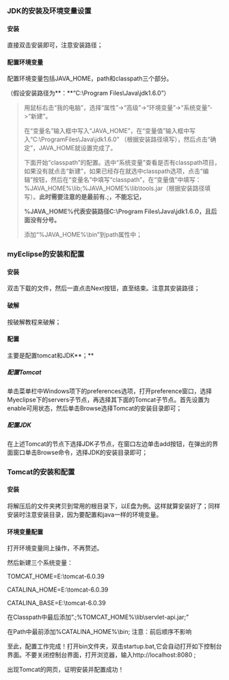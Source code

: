 ### JDK的安装及环境变量设置

#### 安装

直接双击安装即可，注意安装路径；

#### 配置环境变量

配置环境变量包括JAVA_HOME，path和classpath三个部分。

（假设安装路径为**：**“C:\Program Files\Java\jdk1.6.0”）

> 用鼠标右击“我的电脑”，选择“属性”->“高级”->“环境变量”->“系统变量”->“新建”。
>
> 在“变量名”输入框中写入“JAVA_HOME”，在“变量值”输入框中写入“C:\ProgramFiles\Java\jdk1.6.0” （根据安装路径填写），然后点击“确定”，JAVA_HOME就设置完成了。
>
> 下面开始“classpath”的配置。选中“系统变量”查看是否有classpath项目，如果没有就点击“新建”，如果已经存在就选中classpath选项，点击“编辑”按钮，然后在“变量名”中填写“classpath”，在“变量值”中填写：%JAVA_HOME%\lib;%JAVA_HOME%\lib\tools.jar（根据安装路径填写）。**此时需要注意的是最前有.;，不能忘记，**
>
> **%JAVA_HOME%代表安装路径C:\Program­­­­­ Files\Java\jdk1.6.0，且后面没有分号。**
>
> 添加“%JAVA_HOME%\bin”到path属性中；

### myEclipse的安装和配置

#### 安装

双击下载的文件，然后一直点击Next按钮，直至结束。注意其安装路径；

#### 破解

按破解教程来破解；

#### 配置

主要是配置tomcat和JDK**；**

##### 配置Tomcat

单击菜单栏中Windows项下的preferences选项，打开preference窗口，选择Myeclipse下的servers子节点，再选择其下面的Tomcat子节点。首先设置为enable可用状态，然后单击Browse选择Tomcat的安装目录即可；

##### 配置JDK

在上述Tomcat的节点下选择JDK子节点，在窗口左边单击add按钮，在弹出的界面窗口单击Browse命令，选择JDK的安装目录即可；

### Tomcat的安装和配置

#### 安装

将解压后的文件夹拷贝到常用的根目录下，以E盘为例。这样就算安装好了；同样安装时注意安装目录，因为要配置和java一样的环境变量。

#### 环境变量配置

打开环境变量同上操作，不再赘述。

然后新建三个系统变量：

TOMCAT_HOME=E:\tomcat-6.0.39

CATALINA_HOME=E:\tomcat-6.0.39

CATALINA_BASE=E:\tomcat-6.0.39

在Classpath中最后添加”.;%TOMCAT_HOME%\lib\servlet-api.jar;”

在Path中最前添加%CATALINA_HOME%\bin;  注意：前后顺序不影响

至此，配置工作完成！打开bin文件夹，双击startup.bat,它会自动打开如下控制台界面。不要关闭控制台界面，打开浏览器，输入http://localhost:8080 ;

出现Tomcat的网页，证明安装并配置成功！

 

 

 

 

 

 

 

 

 

 

 

 

 